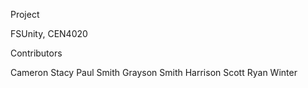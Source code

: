 Project

FSUnity, CEN4020

Contributors

Cameron Stacy
Paul Smith
Grayson Smith
Harrison Scott
Ryan Winter